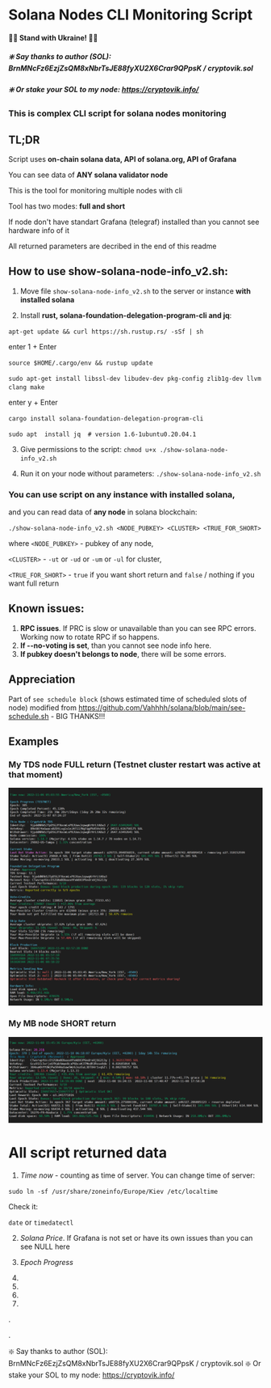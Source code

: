 # Solana Nodes CLI Monitoring Script
#### 💛💙 Stand with Ukraine! 💙💛
##### ❇️ Say thanks to author (SOL): BrnMNcFz6EzjZsQM8xNbrTsJE88fyXU2X6Crar9QPpsK / cryptovik.sol
##### ❇️ Or stake your SOL to my node: https://cryptovik.info/
  
 
### This is complex CLI script for solana nodes monitoring
 
 
## TL;DR
Script uses **on-chain solana data, API of solana.org, API of Grafana**

You can see data of **ANY solana validator node**

This is the tool for monitoring multiple nodes with cli

Tool has two modes: **full and short**

If node don't have standart Grafana (telegraf) installed than you cannot see hardware info of it

All returned parameters are decribed in the end of this readme
 
 
## How to use show-solana-node-info_v2.sh:

1. Move file `show-solana-node-info_v2.sh` to the server or instance **with installed solana**


2. Install **rust, solana-foundation-delegation-program-cli and jq**:

`apt-get update && curl https://sh.rustup.rs/ -sSf | sh`

enter 1 + Enter

`source $HOME/.cargo/env && rustup update`

`sudo apt-get install libssl-dev libudev-dev pkg-config zlib1g-dev llvm clang make`

enter y + Enter

`cargo install solana-foundation-delegation-program-cli`

`sudo apt  install jq  # version 1.6-1ubuntu0.20.04.1`
 
 
3. Give permissions to the script: `chmod u+x ./show-solana-node-info_v2.sh`
 
 
4. Run it on your node without parameters: `./show-solana-node-info_v2.sh`


### You can use script on any instance with installed solana,
and you can read data of **any node** in solana blockchain:

`./show-solana-node-info_v2.sh <NODE_PUBKEY> <CLUSTER> <TRUE_FOR_SHORT>`

where
`<NODE_PUBKEY>` - pubkey of any node, 

`<CLUSTER>` - `-ut` or `-ud` or `-um` or `-ul` for cluster, 

`<TRUE_FOR_SHORT>` - `true` if you want short return and `false` / nothing if you want full return


## Known issues:
1. **RPC issues**. If PRC is slow or unavailable than you can see RPC errors. Working now to rotate RPC if so happens.
2. **If --no-voting is set**, than you cannot see node info here.
3. **If pubkey doesn't belongs to node**, there will be some errors.
 
  
## Appreciation
Part of `see schedule block` (shows estimated time of scheduled slots of node) modified from https://github.com/Vahhhh/solana/blob/main/see-schedule.sh - BIG THANKS!!!
 
  
## Examples
### My TDS node FULL return (Testnet cluster restart was active at that moment)
![My TDS node FULL return](/example1.png "My TDS node FULL return")
### My MB node SHORT return
![My MB node SHORT return](/example2.png "My MB node SHORT return")


# All script returned data

1. *Time now* - counting as time of server. You can change time of server:

`sudo ln -sf /usr/share/zoneinfo/Europe/Kiev /etc/localtime`

Check it:

`date` or `timedatectl`

2. *Solana Price*. If Grafana is not set or have its own issues than you can see NULL here

3. *Epoch Progress*

4. 

5.

6.

7.

.

.

❇️ Say thanks to author (SOL): BrnMNcFz6EzjZsQM8xNbrTsJE88fyXU2X6Crar9QPpsK / cryptovik.sol
❇️ Or stake your SOL to my node: https://cryptovik.info/
